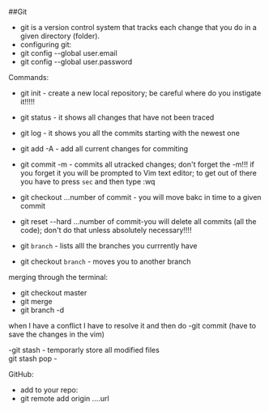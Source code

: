 ##Git

- git is a version control system that tracks each change that you do in a given directory (folder).
- configuring git:
- git config --global user.email
- git config --global user.password

Commands:
- git init  - create a new local repository; be careful where do you instigate it!!!!!  
- git status  - it shows all changes that have not been traced  
- git log - it shows you all the commits starting with the newest one    
- git add -A  - add all current changes for commiting  
- git commit -m   - commits all utracked changes; don't forget the -m!!! if you forget it you will be prompted to Vim text editor; to get out of there you have to press `sec` and then type :wq  

- git checkout ...number of commit - you will move bakc in time to a given commit  
    
- git reset --hard ...number of commit-you will delete all commits (all the code); don't do that unless absolutely necessary!!!!  

- git `branch` - lists alll the branches you currrently have  
- git checkout `branch` - moves you to another branch

merging through the terminal:
- git checkout master  
- git merge <name of branch>  
- git branch -d <name of branch>  

when I have a conflict I have to resolve it and then do 
-git commit (have to save the changes in the vim)

-git stash  - temporarly store all modified files  
git stash pop  - 

GitHub:
- add to your repo:
- git remote add origin ....url